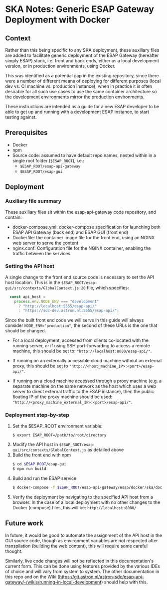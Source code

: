 # SKA Notes: Generic ESAP Gateway Deployment with Docker

## Context

Rather than this being specific to any SKA deployment, these auxiliary files are added to facilitate generic deployment of the ESAP Gateway (hereafter simply ESAP) stack, i.e. front and back ends, either as a local development version, or in production environments, using Docker.

This was identified as a potential gap in the existing repository, since there were a number of different means of deploying for different purposes (local dev vs. CI machine vs. production instance), when in practice it is often desirable for all such use cases to use the same container architecture so the development environments mirror the production environments.

These instructions are intended as a guide for a new ESAP developer to be able to get up and running with a development ESAP instance, to start testing against.

## Prerequisites

- Docker
- npm
- Source code: assumed to have default repo names, nested within in a single root folder (`$ESAP_ROOT`), i.e.:
    - `$ESAP_ROOT/esap-api-gateway`
    - `$ESAP_ROOT/esap-gui`

## Deployment

### Auxiliary file summary

These auxiliary files sit within the esap-api-gateway code repository, and contain:
- docker-compose.yml: docker-compose specification for launching both ESAP API Gateway (back end) and ESAP GUI (front end)
- Dockerfile: the container image file for the front end, using an NGINX web server to serve the content
- nginx.conf: Configuration file for the NGINX container, enabling the traffic between the services

### Setting the API host

A single change to the front end source code is necessary to set the API host location. This is in the `$ESAP_ROOT/esap-gui/src/contexts/GlobalContext.js:20` file, which specifies:
```js
  const api_host =
    process.env.NODE_ENV === "development"
      ? "http://localhost:5555/esap-api/"
      : "https://sdc-dev.astron.nl:5555/esap-api/";
```

Since the built front end code we will serve in this guide will always consider `NODE_ENV="production"`, the second of these URLs is the one that should be changed.

- For a local deployment, accessed from clients co-located with the running server, or if using SSH port-forwarding to access a remote machine, this should be set to: `"http://localhost:8080/esap-api/"`.

- If running on an externally accessible cloud machine without an external proxy, this should be set to `"http://<host_machine_IP>:<port>/esap-api/"`.

- If running on a cloud machine accessed through a proxy machine (e.g. a separate machine on the same network as the host which uses a web server to direct external traffic to the ESAP instance), then the public floating IP of the proxy machine should be used: `"http://<proxy_machine_external_IP>:<port>/esap-api/"`.

### Deployment step-by-step

1) Set the $ESAP_ROOT environment variable:
    ```bash
    $ export ESAP_ROOT=/path/to/root/directory
    ```
2) Modify the API host in `$ESAP_ROOT/esap-gui/src/contexts/GlobalContext.js` as detailed above
3) Build the front end with npm
    ```bash
    $ cd $ESAP_ROOT/esap-gui
    $ npm run build
    ```
4) Build and run the ESAP service
    ```bash
    $ docker-compose -f $ESAP_ROOT/esap-api-gateway/esap/docker/ska/docker-compose.yml up --build -d
    ```
5) Verify the deployment by navigating to the specified API host from a browser. In the case of a local deployment with no other changes to the Docker (compose) files, this will be: `http://localhost:8080/`

## Future work

In future, it would be good to automate the assignment of the API host in the GUI source code, though as environment variables are not respected after transpilation (building the web content), this will require some careful thought.

Similarly, live code changes will not be reflected in this documentation's current form. This can be done using features provided by the various IDEs of choice and will vary from system to system. The other documentation in this repo and on the Wiki (https://git.astron.nl/astron-sdc/esap-api-gateway/-/wikis/running-in-local-development) should help with this.